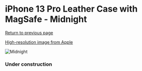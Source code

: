 # iPhone 13 Pro Leather Case with MagSafe - Midnight

[Return to previous page](/iphone_13)

[High-resolution image from Apple](https://store.storeimages.cdn-apple.com/8756/as-images.apple.com/is/MM1H3?wid=4500&hei=4500&fmt=png)

<div style="width: 384px"><img src="/everysource/MM1H3.png" alt="Midnight"></div>

### Under construction
